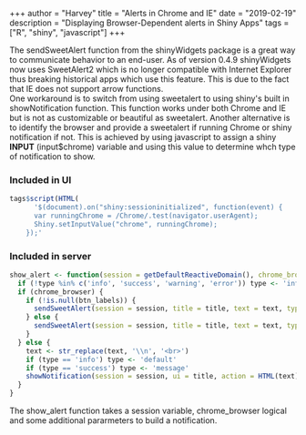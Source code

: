 +++
author = "Harvey"
title = "Alerts in Chrome and IE"
date = "2019-02-19"
description = "Displaying Browser-Dependent alerts in Shiny Apps"
tags = ["R", "shiny", "javascript"]
+++

The sendSweetAlert function from the shinyWidgets package is a great way to communicate behavior to an end-user.  As of version 0.4.9 shinyWidgets now uses SweetAlert2 which is no longer compatible with Internet Explorer thus breaking historical apps which use this feature.  This is due to the fact that IE does not support arrow functions.  
One workaround is to switch from using sweetalert to using shiny's built in showNotification function.  This function works under both Chrome and IE but is not as customizable or beautiful as sweetalert.  Another alternative is to identify the browser and provide a sweetalert if running Chrome or shiny notification if not.  This is achieved by using javascript to assign a shiny **INPUT** (input$chrome) variable and using this value to determine whch type of notification to show.


### Included in  UI
```r
tags$script(HTML(
      '$(document).on("shiny:sessioninitialized", function(event) {
      var runningChrome = /Chrome/.test(navigator.userAgent);
      Shiny.setInputValue("chrome", runningChrome);
    });'
```

### Included in server
```r
show_alert <- function(session = getDefaultReactiveDomain(), chrome_browser = FALSE, title = NULL, text = NULL, type = 'error', btn_labels = NULL) {
  if (!type %in% c('info', 'success', 'warning', 'error')) type <- 'info'
  if (chrome_browser) {
    if (!is.null(btn_labels)) {
      sendSweetAlert(session = session, title = title, text = text, type = type, btn_labels = btn_labels, closeOnClickOutside = TRUE)
    } else {
      sendSweetAlert(session = session, title = title, text = text, type = type, closeOnClickOutside = TRUE)
    }
  } else {
    text <- str_replace(text, '\\n', '<br>')
    if (type == 'info') type <- 'default'
    if (type == 'success') type <- 'message'
    showNotification(session = session, ui = title, action = HTML(text), type = type)
  }
}
```
The show\_alert function takes a session variable, chrome\_browser logical and some additional pararmeters to build a notification.

